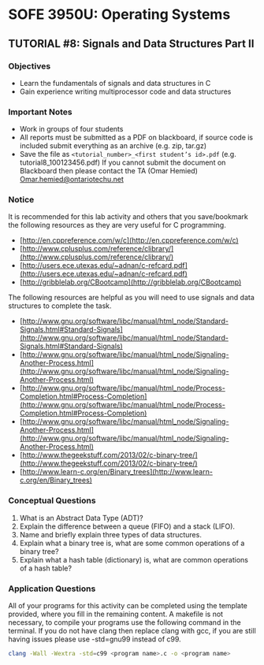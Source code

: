 # SOFE 3950U: Operating Systems

## TUTORIAL #8: Signals and Data Structures Part II

### Objectives
- Learn the fundamentals of signals and data structures in C
- Gain experience writing multiprocessor code and data structures

### Important Notes
- Work in groups of four students
- All reports must be submitted as a PDF on blackboard, if source code is included submit everything as an archive (e.g. zip, tar.gz)
- Save the file as `<tutorial_number>_<first student’s id>.pdf` (e.g. tutorial8_100123456.pdf)
  If you cannot submit the document on Blackboard then please contact the TA (Omar Hemied) [Omar.hemied@ontariotechu.net](mailto:Omar.hemied@ontariotechu.net)

### Notice
It is recommended for this lab activity and others that you save/bookmark the following resources as they are very useful for C programming.
- [http://en.cppreference.com/w/c](http://en.cppreference.com/w/c)
- [http://www.cplusplus.com/reference/clibrary/](http://www.cplusplus.com/reference/clibrary/)
- [http://users.ece.utexas.edu/~adnan/c-refcard.pdf](http://users.ece.utexas.edu/~adnan/c-refcard.pdf)
- [http://gribblelab.org/CBootcamp](http://gribblelab.org/CBootcamp)

The following resources are helpful as you will need to use signals and data structures to complete the task.
- [http://www.gnu.org/software/libc/manual/html_node/Standard-Signals.html#Standard-Signals](http://www.gnu.org/software/libc/manual/html_node/Standard-Signals.html#Standard-Signals)
- [http://www.gnu.org/software/libc/manual/html_node/Signaling-Another-Process.html](http://www.gnu.org/software/libc/manual/html_node/Signaling-Another-Process.html)
- [http://www.gnu.org/software/libc/manual/html_node/Process-Completion.html#Process-Completion](http://www.gnu.org/software/libc/manual/html_node/Process-Completion.html#Process-Completion)
- [http://www.gnu.org/software/libc/manual/html_node/Signaling-Another-Process.html](http://www.gnu.org/software/libc/manual/html_node/Signaling-Another-Process.html)
- [http://www.thegeekstuff.com/2013/02/c-binary-tree/](http://www.thegeekstuff.com/2013/02/c-binary-tree/)
- [http://www.learn-c.org/en/Binary_trees](http://www.learn-c.org/en/Binary_trees)

### Conceptual Questions
1. What is an Abstract Data Type (ADT)?
2. Explain the difference between a queue (FIFO) and a stack (LIFO).
3. Name and briefly explain three types of data structures.
4. Explain what a binary tree is, what are some common operations of a binary tree?
5. Explain what a hash table (dictionary) is, what are common operations of a hash table?

### Application Questions

All of your programs for this activity can be completed using the template provided, where you fill in the remaining content. A makefile is not necessary, to compile your programs use the following command in the terminal. If you do not have clang then replace clang with gcc, if you are still having issues please use -std=gnu99 instead of c99.

```bash
clang -Wall -Wextra -std=c99 <program name>.c -o <program name>
```
